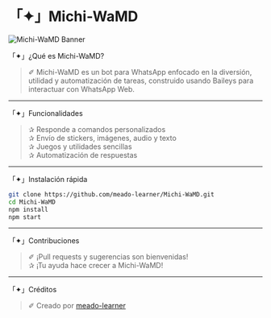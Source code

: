 # 「✦」Michi-WaMD

![Michi-WaMD Banner](https://media.giphy.com/media/JIX9t2j0ZTN9S/giphy.gif)

「✦」¿Qué es Michi-WaMD?  
> ✐ Michi-WaMD es un bot para WhatsApp enfocado en la diversión, utilidad y automatización de tareas, construido usando Baileys para interactuar con WhatsApp Web.

---

「✦」Funcionalidades

> ✰ Responde a comandos personalizados  
> ✰ Envío de stickers, imágenes, audio y texto  
> ✰ Juegos y utilidades sencillas  
> ✰ Automatización de respuestas

---

「✦」Instalación rápida

```bash
git clone https://github.com/meado-learner/Michi-WaMD.git
cd Michi-WaMD
npm install
npm start
```

---

「✦」Contribuciones

> ✐ ¡Pull requests y sugerencias son bienvenidas!  
> ✰ ¡Tu ayuda hace crecer a Michi-WaMD!

---

「✦」Créditos

> ✐ Creado por [meado-learner](https://github.com/meado-learner)
